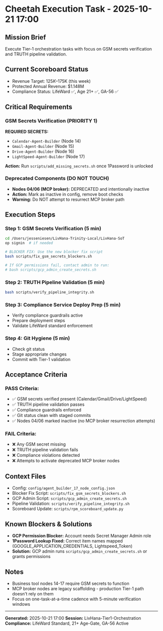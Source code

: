 # Cheetah Execution Task - 2025-10-21 17:00

## Mission Brief
Execute Tier-1 orchestration tasks with focus on GSM secrets verification and TRUTH pipeline validation.

## Current Scoreboard Status
- Revenue Target: $125K–$175K (this week)
- Protected Annual Revenue: $1.148M
- Compliance Status: LifeWard ✅, Age 21+ ✅, GA-56 ✅

## Critical Requirements

### GSM Secrets Verification (PRIORITY 1)
**REQUIRED SECRETS:**
- `Calendar-Agent-Builder` (Node 14)
- `Gmail-Agent-Builder` (Node 15) 
- `Drive-Agent-Builder` (Node 16)
- `LightSpeed-Agent-Builder` (Node 17)

**Action:** Run `scripts/add_missing_secrets.sh` once 1Password is unlocked

### Deprecated Components (DO NOT TOUCH)
- **Nodes 04/06 (MCP broker):** DEPRECATED and intentionally inactive
- **Action:** Mark as inactive in config, remove boot checks
- **Warning:** Do NOT attempt to resurrect MCP broker path

## Execution Steps

### Step 1: GSM Secrets Verification (5 min)
```bash
cd /Users/jesseniesen/LivHana-Trinity-Local/LivHana-SoT
op signin  # if needed

# BLOCKER FIX: Use the new blocker fix script
bash scripts/fix_gsm_secrets_blockers.sh

# If GCP permissions fail, contact admin to run:
# bash scripts/gcp_admin_create_secrets.sh
```

### Step 2: TRUTH Pipeline Validation (5 min)
```bash
bash scripts/verify_pipeline_integrity.sh
```

### Step 3: Compliance Service Deploy Prep (5 min)
- Verify compliance guardrails active
- Prepare deployment steps
- Validate LifeWard standard enforcement

### Step 4: Git Hygiene (5 min)
- Check git status
- Stage appropriate changes
- Commit with Tier-1 validation

## Acceptance Criteria

### PASS Criteria:
- ✅ GSM secrets verified present (Calendar/Gmail/Drive/LightSpeed)
- ✅ TRUTH pipeline validation passes
- ✅ Compliance guardrails enforced
- ✅ Git status clean with staged commits
- ✅ Nodes 04/06 marked inactive (no MCP broker resurrection attempts)

### FAIL Criteria:
- ❌ Any GSM secret missing
- ❌ TRUTH pipeline validation fails
- ❌ Compliance violations detected
- ❌ Attempts to activate deprecated MCP broker nodes

## Context Files
- Config: `config/agent_builder_17_node_config.json`
- Blocker Fix Script: `scripts/fix_gsm_secrets_blockers.sh`
- GCP Admin Script: `scripts/gcp_admin_create_secrets.sh`
- Pipeline Validation: `scripts/verify_pipeline_integrity.sh`
- Scoreboard Update: `scripts/rpm_scoreboard_update.py`

## Known Blockers & Solutions
- **GCP Permission Blocker:** Account needs Secret Manager Admin role
- **1Password Lookup Fixed:** Correct item names mapped (GOOGLE_APPLICATION_CREDENTIALS, Lightspeed_Token)
- **Solution:** GCP admin runs `scripts/gcp_admin_create_secrets.sh` or grants permissions

## Notes
- Business tool nodes 14-17 require GSM secrets to function
- MCP broker nodes are legacy scaffolding - production Tier-1 path doesn't rely on them
- Focus on one-task-at-a-time cadence with 5-minute verification windows

---
**Generated:** 2025-10-21 17:00
**Session:** LivHana-Tier1-Orchestration
**Compliance:** LifeWard Standard, 21+ Age-Gate, GA-56 Active
